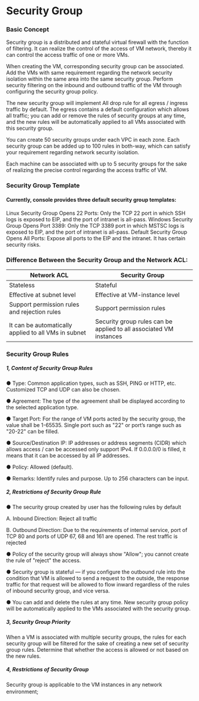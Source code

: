 # **Security Group**

### **Basic Concept**

Security group is a distributed and stateful virtual firewall with the function of filtering. It can realize the control of the access of VM network, thereby it can control the access traffic of one or more VMs.

When creating the VM, corresponding security group can be associated. Add the VMs with same requirement regarding the network security isolation within the same area into the same security group. Perform security filtering on the inbound and outbound traffic of the VM through configuring the security group policy.

The new security group will implement All drop rule for all egress / ingress traffic by default. The egress contains a default configuration which allows all traffic; you can add or remove the rules of security groups at any time, and the new rules will be automatically applied to all VMs associated with this security group.

You can create 50 security groups under each VPC in each zone. Each security group can be added up to 100 rules in both-way, which can satisfy your requirement regarding network security isolation.

Each machine can be associated with up to 5 security groups for the sake of realizing the precise control regarding the access traffic of VM.



### **Security Group Template**

#### Currently, console provides three default security group templates:

Linux Security Group Opens 22 Ports: Only the TCP 22 port in which SSH logs is exposed to EIP, and the port of intranet is all-pass.
Windows Security Group Opens Port 3389: Only the TCP 3389 port in which MSTSC logs is exposed to EIP, and the port of intranet is all-pass.
Default Security Group Opens All Ports: Expose all ports to the EIP and the intranet. It has certain security risks.



### Difference Between the Security Group and the Network ACL:

| Network ACL                      | Security Group                                   |
| ---------------------------- | ---------------------------------------- |
| Stateless                       | Stateful                                   |
| Effective at subnet level | Effective at VM-instance level |
| Support permission rules and rejection rules | Support permission rules |
| It can be automatically applied to all VMs in subnet | Security group rules can be applied to all associated VM instances |



### **Security Group Rules**

##### 1, Content of Security Group Rules

● Type: Common application types, such as SSH, PING or HTTP, etc. Customized TCP and UDP can also be chosen.

● Agreement: The type of the agreement shall be displayed according to the selected application type.

● Target Port: For the range of VM ports acted by the security group, the value shall be 1-65535. Single port such as "22" or port’s range such as "20-22" can be filled.

● Source/Destination IP: IP addresses or address segments (CIDR) which allows access / can be accessed only support IPv4. If 0.0.0.0/0 is filled, it means that it can be accessed by all IP addresses.

● Policy: Allowed (default).

● Remarks: Identify rules and purpose. Up to 256 characters can be input.



##### 2, Restrictions of Security Group Rule

● The security group created by user has the following rules by default

   A. Inbound Direction: Reject all traffic

   B. Outbound Direction: Due to the requirements of internal service, port of TCP 80 and ports of UDP 67, 68 and 161 are opened. The rest traffic is rejected

● Policy of the security group will always show "Allow"; you cannot create the rule of "reject" the access.

● Security group is stateful — if you configure the outbound rule into the condition that VM is allowed to send a request to the outside, the response traffic for that request will be allowed to flow inward regardless of the rules of inbound security group, and vice versa.

● You can add and delete the rules at any time. New security group policy will be automatically applied to the VMs associated with the security group.



##### 3, Security Group Priority

When a VM is associated with multiple security groups, the rules for each security group will be filtered for the sake of creating a new set of security group rules. Determine that whether the access is allowed or not based on the new rules.



##### 4, Restrictions of Security Group

Security group is applicable to the VM instances in any network environment; 　　


